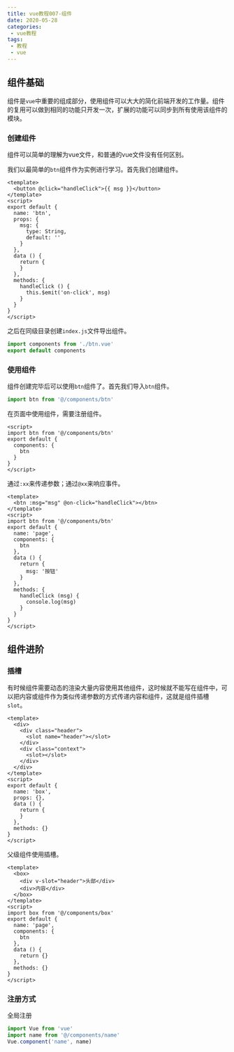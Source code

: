 ```yaml
---
title: vue教程007-组件
date: 2020-05-28
categories:
 - vue教程
tags:
 - 教程
 - vue
---
```


## 组件基础

组件是`vue`中重要的组成部分，使用组件可以大大的简化前端开发的工作量。组件的复用可以做到相同的功能只开发一次，扩展的功能可以同步到所有使用该组件的模块。

### 创建组件

组件可以简单的理解为vue文件，和普通的vue文件没有任何区别。

我们以最简单的`btn`组件作为实例进行学习。首先我们创建组件。

```vue
<template>
  <button @click="handleClick">{{ msg }}</button>
</template>
<script>
export default {
  name: 'btn',
  props: {
    msg: {
      type: String,
      default: ''
    }
  },
  data () {
    return {
    }
  },
  methods: {
    handleClick () {
      this.$emit('on-click', msg)
    }
  }
}
</script>
```

之后在同级目录创建`index.js`文件导出组件。

```javascript
import components from './btn.vue'
export default components
```

### 使用组件

组件创建完毕后可以使用`btn`组件了。首先我们导入`btn`组件。
```javascript
import btn from '@/components/btn'
```
在页面中使用组件，需要注册组件。

```vue
<script>
import btn from '@/components/btn'
export default {
  components: {
    btn
  }
}
</script>
```
通过`:xx`来传递参数；通过`@xx`来响应事件。

```vue
<template>
  <btn :msg="msg" @on-click="handleClick"></btn>
</template>
<script>
import btn from '@/components/btn'
export default {
  name: 'page',
  components: {
    btn
  },
  data () {
    return {
      msg: '按钮'
    }
  },
  methods: {
    handleClick (msg) {
      console.log(msg)
    }
  }
}
</script>
```

## 组件进阶

### 插槽

有时候组件需要动态的渲染大量内容使用其他组件，这时候就不能写在组件中，可以把内容或组件作为类似传递参数的方式传递内容和组件，这就是组件插槽`slot`。

```vue
<template>
  <div>
    <div class="header">
      <slot name="header"></slot>
    </div>
    <div class="context">
      <slot></slot>
    </div>
  </div>
</template>
<script>
export default {
  name: 'box',
  props: {},
  data () {
    return {
    }
  },
  methods: {}
}
</script>
```

父级组件使用插槽。

```vue
<template>
  <box>
    <div v-slot="header">头部</div>
    <div>内容</div>
  </box>
</template>
<script>
import box from '@/components/box'
export default {
  name: 'page',
  components: {
    btn
  },
  data () {
    return {}
  },
  methods: {}
}
</script>
```

### 注册方式

全局注册

```javascript
import Vue from 'vue'
import name from '@/components/name'
Vue.component('name', name)
```
